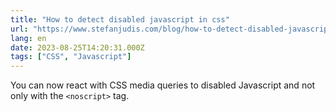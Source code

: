 ```yaml
---
title: "How to detect disabled javascript in css"
url: "https://www.stefanjudis.com/blog/how-to-detect-disabled-javascript-in-css/"
lang: en
date: 2023-08-25T14:20:31.000Z
tags: ["CSS", "Javascript"]
---
```


You can now react with CSS media queries to disabled Javascript and not only with the `<noscript>` tag.
